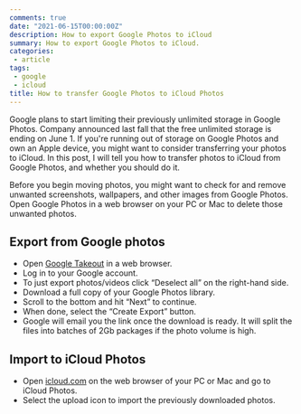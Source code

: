 ```yaml
---
comments: true
date: "2021-06-15T00:00:00Z"
description: How to export Google Photos to iCloud
summary: How to export Google Photos to iCloud.
categories:
 - article
tags:
 - google
 - icloud
title: How to transfer Google Photos to iCloud Photos
---
```


Google plans to start limiting their previously unlimited storage in Google Photos. Company announced last fall that the free unlimited storage is ending on June 1. If you're running out of storage on Google Photos and own an Apple device, you might want to consider transferring your photos to iCloud. In this post, I will tell you how to transfer photos to iCloud from Google Photos, and whether you should do it.

Before you begin moving photos, you might want to check for and remove unwanted screenshots, wallpapers, and other images from Google Photos. Open Google Photos in a web browser on your PC or Mac to delete those unwanted photos.

## Export from Google photos

- Open [Google Takeout](https://takeout.google.com/) in a web browser.
- Log in to your Google account.
- To just export photos/videos click “Deselect all” on the right-hand side.
- Download a full copy of your Google Photos library.
- Scroll to the bottom and hit “Next” to continue.
- When done, select the “Create Export” button.
- Google will email you the link once the download is ready. It will split the files into batches of 2Gb packages if the photo volume is high.

## Import to iCloud Photos

- Open [icloud.com](icloud.com) on the web browser of your PC or Mac and go to iCloud Photos.
- Select the upload icon to import the previously downloaded photos.

